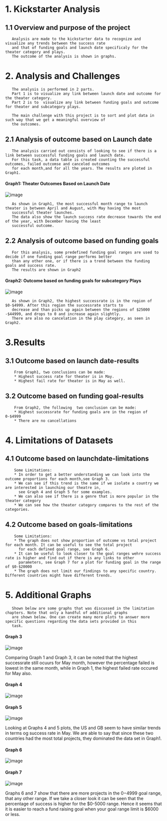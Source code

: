 # 1. Kickstarter Analysis
##   1.1 Overview and purpose of the project
       Analysis are made to the kickstarter data to recognize and visualize any trends between the success rate 
       and that of funding goals and launch date specificaly for the theater category and plays. 
       The outcome of the analysis is shown in graphs.
       
# 2. Analysis and Challenges
       
       The analysis is performed in 2 parts.
       Part 1 is to visualize any link between launch date and outcome for the theater category.
       Part 2 is to  visualize any link between funding goals and outcome for theater and subcategory plays.
      
       The main challenge with this project is to sort and plot data in such way that we get a meaningful overview of
       the outcomes.
       
       
       
##   2.1 Analysis of outcome based on Launch date
       The analysis carried out consists of looking to see if there is a link between successful funding goals and launch date.
       For this task, a data table is created counting the successful outcomes, failed outcomse and canceled outcomes
       for each month,and for all the years. The results are ploted in Graph1.
       
       
 #### Graph1: Theater Outcomes Based on Launch Date      
![image](https://user-images.githubusercontent.com/85843030/123470156-00e03f00-d5c2-11eb-9565-8d022e413679.png)
       
       As shown in Graph1, the most successful month range to launch theater is between April and August, with May having the most 
       successful theater launches.
       The data also show the launch success rate decrease towards the end of the year, with December having the least 
       successful outcome.

##     2.2 Analysis of outcome based on funding goals
       For this analysis, some predefined funding goal ranges are used to decide if one funding goal range performs better
       than any other one, or if there is a trend between the funding goals and success rate. 
       The results are shown in Graph2
       
#### Graph2: Outcome based on funding goals for subcategory Plays
![image](https://user-images.githubusercontent.com/85843030/123492745-60514580-d5e8-11eb-9585-e0c8a30f0413.png)
       
       As shown in Graph2, the highest successrate is in the region of $0-$4999. After this region the successrate starts to 
       decrease and than picks up again between the regions of $25000 -$44999, and drops to 0 and increase again slightly.
       There are also no cancelation in the play category, as seen in Graph2.
       
# 3.Results       
##  3.1 Outcome based on launch date-results
        From Graph1, two conclusions can be made:
        * Highest success rate for theater is in May.
        * Highest fail rate for theater is in May as well.
        
        
##  3.2 Outcome based on funding goal-results
        From Graph2, the following  two conclusion can be made:
        * Highest successrate for funding goals are in the region of 0-$4999
        * There are no cancellations 
      
 # 4. Limitations of Datasets
##   4.1 Outcome based on launchdate-limitations

        Some Limitations:
        * In order to get a better understanding we can look into the outcome proportions for each month,see Graph 3.
        * We can see if this trend is the same if we isolate a country we are interested in launching our theatre in,
          see Graph 4 and Graph 5 for some examples.
        * We can also see if there is a genre that is more popular in the theater category
        * We can see how the theater category compares to the rest of the categories.


 ##   4.2 Outcome based on goals-limitations
       
        Some Limitations:
        * The graph does not show proportion of outcome vs total project for each month. It can be useful to see the total project
          for each defined goal range, see Graph 6.    
        * It can be useful to look closer to the goal ranges wehre success rate is higher and find out if there is any links to other
          parameters, see Graph 7 for a plot for funding goal in the range of $0-$20000
        * The graph does not limit our findings to any specific country. Different countries might have different trends.
        
            
 # 5. Additional Graphs   
       
       Shown below are some graphs that was discussed in the limitation chapters. Note that only a handful of additional graphs
       are shown below. One can create many more plots to answer more specific questions regarding the data sets provided in this
       task.
       
       
#### Graph 3       
![image](https://user-images.githubusercontent.com/85843030/123555234-7a0e9c00-d752-11eb-98fa-7effbdd43fba.png)

Comparing Graph 1  and Graph 3, it can be noted that the highest successrate still ocuurs for May month, however the percentage failed is lowest 
in the same month, while in Graph 1, the highest failed rate occured for May also.
       
 
 #### Graph 4
![image](https://user-images.githubusercontent.com/85843030/123556639-3ddf3980-d75a-11eb-9556-2ccf746bf415.png)

 
 #### Graph 5
 ![image](https://user-images.githubusercontent.com/85843030/123555550-711eca00-d754-11eb-8b5d-976082293e08.png)

Looking at Graphs 4 and 5 plots, the US and GB seem to have similar trends in terms og success rate in May. We
are able to say that since these two countries had the most total projects, they dominated the data set in Graph1.



#### Graph 6       
![image](https://user-images.githubusercontent.com/85843030/123556091-5ac63d80-d757-11eb-8803-30cc6cfd014f.png)


#### Graph 7
![image](https://user-images.githubusercontent.com/85843030/123556651-5fd8bc00-d75a-11eb-9de4-bdf963f963a1.png)

Graphs 6 and 7 show that there are more projects in the $0-$4999 goal range, that any other range. If we
take a closer look it can be seen that the percentage of success is higher for the $0-5000 range. Hence it seems that
it is easier to reach a fund raising goal when your goal range limit is $6000 or less.



